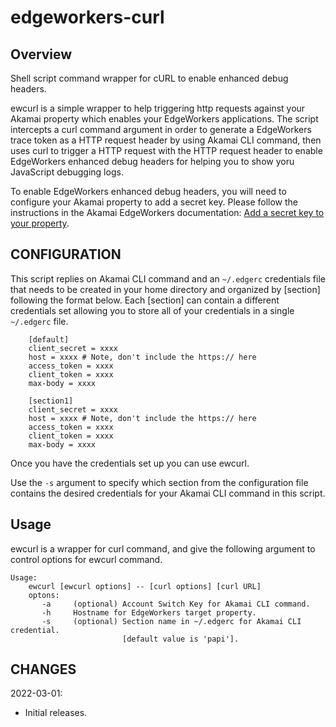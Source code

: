 # edgeworkers-curl

## Overview

Shell script command wrapper for cURL to enable enhanced debug headers.

ewcurl is a simple wrapper to help triggering http requests against your Akamai property which enables your EdgeWorkers applications. The script intercepts a curl command argument in order to generate a EdgeWorkers trace token as a HTTP request header by using Akamai CLI command, then uses curl to trigger a HTTP request with the HTTP request header to enable EdgeWorkers enhanced debug headers for helping you to show yoru JavaScript debugging logs.

To enable EdgeWorkers enhanced debug headers, you will need to configure your Akamai property to add a secret key. Please follow the instructions in the Akamai EdgeWorkers documentation: [Add a secret key to your property](https://techdocs.akamai.com/edgeworkers/docs/enable-enhanced-debug-headers#add-a-secret-key-to-your-property).


## CONFIGURATION

This script replies on Akamai CLI command and an `~/.edgerc` credentials file that needs to be created in your home directory and organized by [section] following the format below. Each [section] can contain a different credentials set allowing you to store all of your credentials in a single `~/.edgerc` file.

```
    [default]
    client_secret = xxxx
    host = xxxx # Note, don't include the https:// here
    access_token = xxxx
    client_token = xxxx
    max-body = xxxx

    [section1]
    client_secret = xxxx
    host = xxxx # Note, don't include the https:// here
    access_token = xxxx
    client_token = xxxx
    max-body = xxxx
```

Once you have the credentials set up you can use ewcurl.

Use the `-s` argument to specify which section from the configuration file contains the desired credentials for your Akamai CLI command in this script.

## Usage

ewcurl is a wrapper for curl command, and give the following argument to control options for ewcurl command.

```
Usage:
    ewcurl [ewcurl options] -- [curl options] [curl URL]
    optons:
       -a     (optional) Account Switch Key for Akamai CLI command.
       -h     Hostname for EdgeWorkers target property.
       -s     (optional) Section name in ~/.edgerc for Akamai CLI credential.
                         [default value is 'papi'].
```

## CHANGES

2022-03-01:
* Initial releases.
